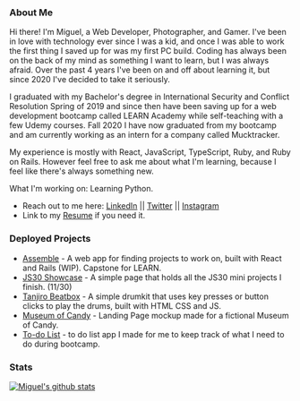### About Me
Hi there! I'm Miguel, a Web Developer, Photographer, and Gamer. I've been in love with technology ever since I was a kid, and once I was able to work the first thing I saved up for was my first PC build. Coding has always been on the back of my mind as something I want to learn, but I was always afraid. Over the past 4 years I've been on and off about learning it, but since 2020 I've decided to take it seriously. 

I graduated with my Bachelor's degree in International Security and Conflict Resolution Spring of 2019 and since then have been saving up for a web development bootcamp called LEARN Academy while self-teaching with a few Udemy courses. Fall 2020 I have now graduated from my bootcamp and am currently working as an intern for a company called Mucktracker. 

My experience is mostly with React, JavaScript, TypeScript, Ruby, and Ruby on Rails. However feel free to ask me about what I'm learning, because I feel like there's always something new. 

What I'm working on: Learning Python.

- Reach out to me here: [LinkedIn](https://www.linkedin.com/in/reynaldo-miguel-palo/) || [Twitter](https://twitter.com/MigsDev) || [Instagram](https://www.instagram.com/miguel.analog/)
- Link to my [Resume](https://www.canva.com/design/DAEEnUh24w8/XFscjbRunVpc14gClbMqvA/view?utm_content=DAEEnUh24w8&utm_campaign=designshare&utm_medium=link&utm_source=sharebutton) if you need it.

### Deployed Projects
- [Assemble](https://gentle-ridge-89788.herokuapp.com/) - A web app for finding projects to work on, built with React and Rails (WIP). Capstone for LEARN.
- [JS30 Showcase](https://rmdpalojs30.netlify.app/) - A simple page that holds all the JS30 mini projects I finish. (11/30)
- [Tanjiro Beatbox](https://tanjirobeatbox.netlify.app/) - A simple drumkit that uses key presses or button clicks to play the drums, built with HTML CSS and JS.
- [Museum of Candy](https://rmdpalomoc.netlify.app/) - Landing Page mockup made for a fictional Museum of Candy.
- [To-do List](https://rmdpalotodo.netlify.app/) - to do list app I made for me to keep track of what I need to do during bootcamp.

### Stats
[![Miguel's github stats](https://github-readme-stats.vercel.app/api?username=rmdpalo&count_private=true)](https://github.com/anuraghazra/github-readme-stats)
<!--
**rmdpalo/rmdpalo** is a ✨ _special_ ✨ repository because its `README.md` (this file) appears on your GitHub profile.

Here are some ideas to get you started:
- 🔭 I’m currently working on ...
- 🌱 I’m currently learning ...
- 👯 I’m looking to collaborate on ...
- 🤔 I’m looking for help with ...
- 💬 Ask me about ...
- 📫 How to reach me: ...
- 😄 Pronouns: ...
- ⚡ Fun fact: ...
-->
